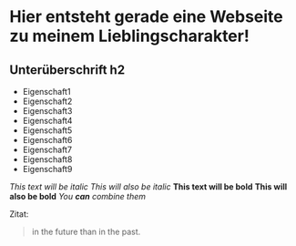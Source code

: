 # Hier entsteht gerade eine Webseite zu meinem Lieblingscharakter!
## Unterüberschrift h2
* Eigenschaft1
* Eigenschaft2
* Eigenschaft3
* Eigenschaft4
* Eigenschaft5
* Eigenschaft6
* Eigenschaft7
* Eigenschaft8
* Eigenschaft9


*This text will be italic*
_This will also be italic_
**This text will be bold**
__This will also be bold__
*You **can** combine them*

Zitat: 
> in the future than in the past.